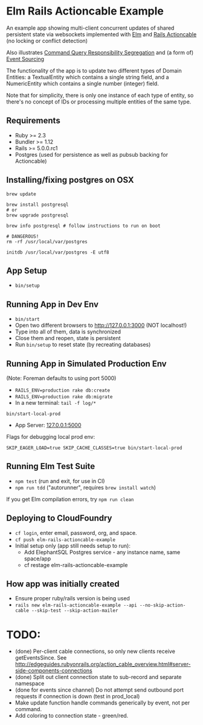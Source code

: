 # Elm Rails Actioncable Example

An example app showing multi-client concurrent updates of shared
persistent state via websockets implemented with [Elm](http://elm-lang.org/)
and [Rails Actioncable](https://github.com/rails/rails/tree/master/actioncable)
(no locking or conflict detection)

Also illustrates [Command Query Responsibility Segregation](http://martinfowler.com/bliki/CQRS.html)
and (a form of) [Event Sourcing](http://martinfowler.com/eaaDev/EventSourcing.html)

The functionality of the app is to update two different types
of Domain Entities: a TextualEntity which contains a single string field,
and a NumericEntity which contains a single number (integer) field.

Note that for simplicity, there is only one instance of each type of entity,
so there's no concept of IDs or processing multiple entities of the same type.

## Requirements

* Ruby >= 2.3
* Bundler >= 1.12
* Rails >= 5.0.0.rc1
* Postgres (used for persistence as well as pubsub backing for Actioncable)

## Installing/fixing postgres on OSX

```
brew update

brew install postgresql
# or
brew upgrade postgresql

brew info postgresql # follow instructions to run on boot

# DANGEROUS!
rm -rf /usr/local/var/postgres

initdb /usr/local/var/postgres -E utf8
```

## App Setup

* `bin/setup`

## Running App in Dev Env

* `bin/start`
* Open two different browsers to http://127.0.0.1:3000 (NOT localhost!)
* Type into all of them, data is synchronized
* Close them and reopen, state is persistent
* Run `bin/setup` to reset state (by recreating databases)

## Running App in Simulated Production Env

(Note: Foreman defaults to using port 5000)

* `RAILS_ENV=production rake db:create`
* `RAILS_ENV=production rake db:migrate`
* In a new terminal: `tail -f log/*`

```
bin/start-local-prod
```

* App Server: [127.0.0.1:5000](http://127.0.0.1:5000)

Flags for debugging local prod env:

```
SKIP_EAGER_LOAD=true SKIP_CACHE_CLASSES=true bin/start-local-prod
```

## Running Elm Test Suite

* `npm test` (run and exit, for use in CI)
* `npm run tdd` ("autorunner", requires `brew install watch`)

If you get Elm compilation errors, try `npm run clean`

## Deploying to CloudFoundry

* `cf login`, enter email, password, org, and space.
* `cf push elm-rails-actioncable-example`
* Initial setup only (app still needs setup to run):
  * Add ElephantSQL Postgres service - any instance name, same space/app
  * cf restage elm-rails-actioncable-example

## How app was initially created

* Ensure proper ruby/rails version is being used
* `rails new elm-rails-actioncable-example --api --no-skip-action-cable --skip-test --skip-action-mailer`

# TODO:

* (done) Per-client cable connections, so only new clients receive getEventsSince.
  See http://edgeguides.rubyonrails.org/action_cable_overview.html#server-side-components-connections
* (done) Split out client connection state to sub-record and separate namespace
* (done for events since channel) Do not attempt send outbound port requests if connection is down (test in prod_local)
* Make update function handle commands generically by event, not per command.
* Add coloring to connection state - green/red.
